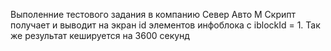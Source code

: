 Выполенние тестового задания в компанию Север Авто М
Скрипт получает и выводит на экран id элементов инфоблока с iblockId = 1.
Так же результат кешируется на 3600 секунд
